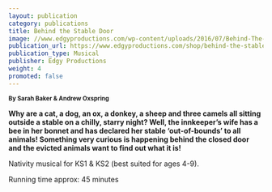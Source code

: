 ```yaml
---
layout: publication
category: publications
title: Behind the Stable Door
image: //www.edgyproductions.com/wp-content/uploads/2016/07/Behind-The-Stable-Door-catalogue-image.jpg
publication_url: https://www.edgyproductions.com/shop/behind-the-stable-door/
publication_type: Musical
publisher: Edgy Productions
weight: 4
promoted: false
---
```


<small>**By Sarah Baker & Andrew Oxspring**</small>

**Why are a cat, a dog, an ox, a donkey, a sheep and three camels all sitting outside a stable on a chilly, starry night? Well, the innkeeper’s wife has a bee in her bonnet and has declared her stable ‘out-of-bounds’ to all animals! Something very curious is happening behind the closed door and the evicted animals want to find out what it is!**

Nativity musical for KS1 & KS2 (best suited for ages 4-9).

Running time approx: 45 minutes